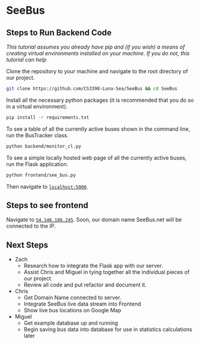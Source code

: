 # SeeBus

## Steps to Run Backend Code
*This tutorial assumes you already have pip and (if you wish) a means of creating virtual environments installed on your machine. If you do not, this tutorial can help*

Clone the repository to your machine and navigate to the root directory of our project.
```bash
git clone https://github.com/CS3398-Luna-Sea/SeeBus && cd SeeBus
```

Install all the necessary python packages (it is recommended that you do so in a virtual environment).
```bash
pip install -r requirements.txt
```

To see a table of all the currently active buses shown in the command line, run the BusTracker class.
```bash
python backend/monitor_cl.py
```

To see a simple locally hosted web page of all the currently active buses, run the Flask application.
```bash
python frontend/see_bus.py
```
Then navigate to [`localhost:5000`](localhost:5000).

## Steps to see frontend
Navigate to [`54.146.186.245`](http://54.146.186.245).
Soon, our domain name SeeBus.net will be connected to the IP.


## Next Steps
* Zach
    * Research how to integrate the Flask app with our server.
    * Assist Chris and Miguel in tying together all the individual pieces of our project.
    * Review all code and put refactor and document it.
* Chris
    * Get Domain Name connected to server.
    * Integrate SeeBus live data stream into Frontend
    * Show live bus locations on Google Map
* Miguel
  * Get example database up and running
  * Begin saving bus data into database for use in statistics calculations later
